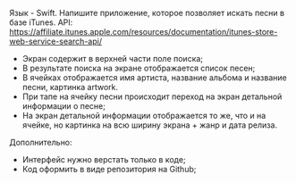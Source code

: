 Язык - Swift.
Напишите приложение, которое позволяет искать песни в базе iTunes.
API: https://affiliate.itunes.apple.com/resources/documentation/itunes-store-web-service-search-api/

- Экран содержит в верхней части поле поиска;
- В результате поиска на экране отображается список песен;
- В ячейках отображается имя артиста, название альбома и название песни, картинка artwork.
- При тапе на ячейку песни происходит переход на экран детальной информации о песне;
- На экран детальной информации отображается то же, что и на ячейке, но картинка на всю ширину экрана + жанр и дата релиза.

Дополнительно:
- Интерфейс нужно верстать только в коде;
- Код оформить в виде репозитория на Github;
